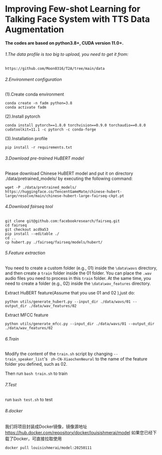 # Improving Few-shot Learning for Talking Face System with TTS Data Augmentation
**The codes are based on python3.8+, CUDA version 11.0+.**

###### 1.The data profile is too big to upload, you need to get it from:

```
https://github.com/Moon0316/T2A/tree/main/data
```

###### 2.Environment configuration

(1).Create conda environment

```shell
conda create -n fadm python=3.8
conda activate fadm
```

(2).Install pytorch

```shell
conda install pytorch==1.8.0 torchvision==0.9.0 torchaudio==0.8.0 cudatoolkit=11.1 -c pytorch -c conda-forge
```

(3).Installation profile

```shell
pip install -r requirements.txt
```

###### 3.Download pre-trained HuBERT model

Please download Chinese HuBERT model and put it on directory ./data/pretrained_models/ by executing the following command:

```
wget -P ./data/pretrained_models/ https://huggingface.co/TencentGameMate/chinese-hubert-large/resolve/main/chinese-hubert-large-fairseq-ckpt.pt
```

###### 4.Download fairseq tool

```
git clone git@github.com:facebookresearch/fairseq.git
cd fairseq
git checkout acd9a53
pip install --editable ./
cd ..
cp hubert.py ./fairseq/fairseq/models/hubert/
```

###### 5.Feature extraction

You need to create a custom folder (e.g., 01) inside the `\data\wavs` directory, and then create a `train` folder inside the 01 folder. You can place the `.wav` audio files you need to process in this `train` folder. At the same time, you need to create a folder (e.g., 02) inside the `\data\wav_features` directory.

Extract HuBERT feature(Assume that you use 01 and 02 ),just do:

```
python utils/generate_hubert.py --input_dir ./data/wavs/01 --output_dir ./data/wav_features/02
```

Extract MFCC feature

```
python utils/generate_mfcc.py --input_dir ./data/wavs/01 --output_dir ./data/wav_features/02
```

###### 6.Train
Modify the content of the `train.sh` script by changing `--train_speaker_list`'s ` zh-CN-XiaochenNeural` to the name of the feature folder you defined, such as 02.

Then run ```bash train.sh``` to train

###### 7.Test
run ```bash test.sh``` to test

###### 8.docker
我们将项目封装成Docker镜像，镜像源地址 https://hub.docker.com/repository/docker/louisishmerai/model
如果您已经下载了Docker，可直接拉取使用
```
docker pull louisishmerai/model:20250111
```
